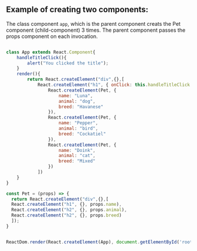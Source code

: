 
## Example of creating two components:

The class component `app`, which is the parent component creats the Pet component (child-component) 3 times.
The parent component passes the props component on each invocation.


```js

class App extends React.Component{
	handleTitleClick(){
		alert("You clicked the title");
	}
	render(){
		return React.createElement("div",{},[
		    React.createElement("h1", { onClick: this.handleTitleClick }, "Adopt Me!"),
			    React.createElement(Pet, {
			    	name: "Luna",
			    	animal: "dog",
			    	breed: "Havanese"
			    }),
			    React.createElement(Pet, {
			    	name: "Pepper",
			    	animal: "bird",
			    	breed: "Cockatiel"
			    }),
			    React.createElement(Pet, {
			    	name: "Doink",
			    	animal: "cat",
			    	breed: "Mixed"
			   	})
			])
	}
}

const Pet = (props) => {
  return React.createElement("div",{},[
  React.createElement("h1", {}, props.name),
  React.createElement("h2", {}, props.animal),
  React.createElement("h2", {}, props.breed)
  ]);
}


ReactDom.render(React.createElement(App), document.getElementById('root'))
```
